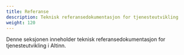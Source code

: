 ```yaml
---
title: Referanse
description: Teknisk referansedokumentasjon for tjenesteutvikling
weight: 120
---
```


Denne seksjonen inneholder teknisk referansedokumentasjon for tjenesteutvikling i Altinn.
